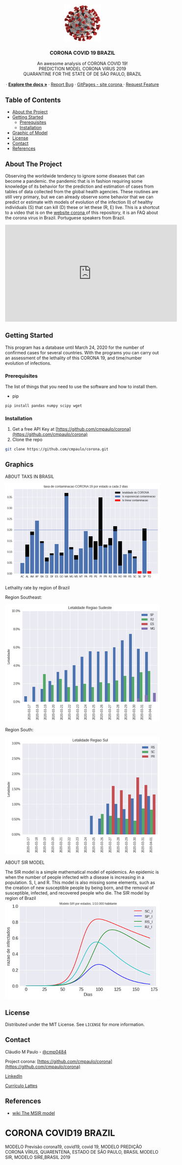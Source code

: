 
<!-- PROJECT SHIELDS -->
<!--
*** I'm using markdown "reference style" links for readability.
*** Reference links are enclosed in brackets [ ] instead of parentheses ( ).
*** See the bottom of this document for the declaration of the reference variables
*** for contributors-url, forks-url, etc. This is an optional, concise syntax you may use.
*** https://www.markdownguide.org/basic-syntax/#reference-style-links
-->

<!-- PROJECT LOGO -->
<br />
<p align="center">
  <a href="https://github.com/cmpaulo/corona">
    <img src="logo.png" alt="Logo" width="120" height="120">
  </a>

  <h3 align="center">CORONA COVID 19 BRAZIL</h3>

  <p align="center">
    An awesome analysis of CORONA COVID 19! <br/>
  PREDICTION MODEL CORONA VIRUS 2019 <br/> 
  QUARANTINE FOR THE STATE OF DE SÃO PAULO, BRAZIL
    <br/>
  <br/>
    · <a href="https://github.com/cmpaulo/corona"><strong>Explore the docs »</strong></a>
    · <a href="https://github.com/cmpaulo/corona">Report Bug</a>
    · <a href="https://cmpaulo.github.io/corona/"> GitPages - site corona </a>
    · <a href="https://github.com/cmpaulo/corona">Request Feature</a>
  </p>
</p>

<!-- TABLE OF CONTENTS -->
## Table of Contents

* [About the Project](#about-the-project)
* [Getting Started](#getting-started)
  * [Prerequisites](#prerequisites)
  * [Installation](#installation)
* [Graphic of Model](#Graphics)
* [License](#license)
* [Contact](#contact)
* [References](#References)



<!-- ABOUT THE PROJECT -->
## About The Project


Observing the worldwide tendency to ignore some diseases that can become a pandemic. the pandemic that is in fashion requiring some knowledge of its behavior for the prediction and estimation of cases from tables of data collected from the global health agencies. These routines are still very primary, but we can already observe some behavior that we can predict or estimate with models of evolution of the infection (I) of healthy individuals (S) that can kill (D) these or let these (R, E) live.
This is a shortcut to a video that is on the <a href="https://cmpaulo.github.io/corona/"> website corona </a> of this repository, it is an FAQ about the corona virus in Brazil. Portuguese speakers from Brazil.
<iframe width="560" height="315" src="https://www.youtube.com/embed/quX67ys4Dbo" frameborder="0" allow="accelerometer; autoplay; encrypted-media; gyroscope; picture-in-picture" allowfullscreen></iframe>

<!-- GETTING STARTED -->
## Getting Started

This program has a database until March 24, 2020 for the number of confirmed cases for several countries. With the programs you can carry out an assessment of the lethality of this CORONA 19, and time/number evolution of infections.

### Prerequisites

The list of things that you need to use the software and how to install them.
* pip
```sh
pip install pandas numpy scipy wget
```

### Installation

1. Get a free API Key at [https://github.com/cmpaulo/corona](https://github.com/cmpaulo/corona)
2. Clone the repo
```sh
git clone https://github.com/cmpaulo/corona.git
```

<!-- USAGE EXAMPLES -->
## Graphics

ABOUT TAXS IN BRASIL <br/>

<img src="txa_letalidade.png" alt="taxamortalidade"> <br/>

Lethality rate by region of Brazil <br/>

Region Southeast: <br/>

<img src="letalidade_sudeste.png" alt="taxamortalidade"> <br/>

Region South: <br/>

<img src="letalidade_sul.png" alt="taxamortalidade"> <br/>

ABOUT SIR MODEL <br/>

The SIR model is a simple mathematical model of epidemics. An epidemic is when the number of people infected with a disease is increasing in a population. S, I, and R.
This model is also missing some elements, such as the creation of new susceptible people by being born, and the removal of susceptible, infected, and recovered people who die.
The SIR model by region of Brazil
<img src="modelosir.png" alt="modelosirparaestados">


<!-- LICENSE -->
## License

Distributed under the MIT License. See `LICENSE` for more information.

<!-- CONTACT - email@example.com --->
## Contact

Cláudio M Paulo - [@cmp0484](https://twitter.com/cmp0484)

Project corona: [https://github.com/cmpaulo/corona](https://github.com/cmpaulo/corona)

[LinkedIn](https://www.linkedin.com/in/claudio-machado-paulo-1866a2146)

[Currículo Lattes](http://lattes.cnpq.br/4172070751691684)

<!-- ACKNOWLEDGEMENTS -->
<!-- REFERENCES -->
## References
* [wiki The MSIR model](https://en.wikipedia.org/wiki/Compartmental_models_in_epidemiology#The_MSIR_model)


# CORONA COVID19 BRAZIL
MODELO Previsão corona19, covid19, covid 19,
MODELO PREDIÇÃO CORONA VÍRUS, QUARENTENA, ESTADO DE SÃO PAULO, BRASIL
MODELO SIR, MODELO SIRE,BRASIL 2019
